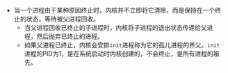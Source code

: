 - 当一个进程由于某种原因终止时，内核并不立即将它清除，而是保持在一个终止的状态，等待被父进程回收。
	- 当父进程回收已终止的子进程时，内核将子进程的退出状态传递给父进程，然后抛弃已终止的进程。
	- 如果父进程已终止，内核会安排`init`进程称为它的孤儿进程的养父。`init`进程的PID为1，是在系统启动时内核创建的，不会终止，是所有进程的祖先。